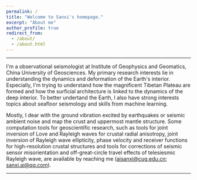 ```yaml
---
permalink: /
title: "Welcome to Sanxi's homepage."
excerpt: "About me"
author_profile: true
redirect_from: 
  - /about/
  - /about.html
---
```


---
I'm a observational seismologist at Institute of Geophysics and Geomatics, China University of Geosciences. My primary research interests lie in understanding the dynamics and deformation of the Earth's interior. Especially, I'm trying to understand how the magnificent Tibetan Plateau are formed and how the surficial architecture is linked to the dynamics of the deep interior. To better undertand the Earth, I also have strong interests topics about seafloor seismology and skills from machine learning. 

Mostly, I dear with the ground vibration excited by earthquakes or seismic ambient noise and map the crust and uppermost mantle structure. Some computation tools for geoscientific research, such as tools for joint inversion of Love and Rayleigh waves for crustal radial anisotropy, joint inversion of Rayleigh wave ellipticity, phase velocity and receiver functions for high-resolution crustal structures and tools for corrections of seismic sensor misorientation and off-great-circle travel effects of telesiesmic Rayleigh wave, are available by reaching me (aisanxi@cug.edu.cn; sanxi.ai@qq.com).

  
---
